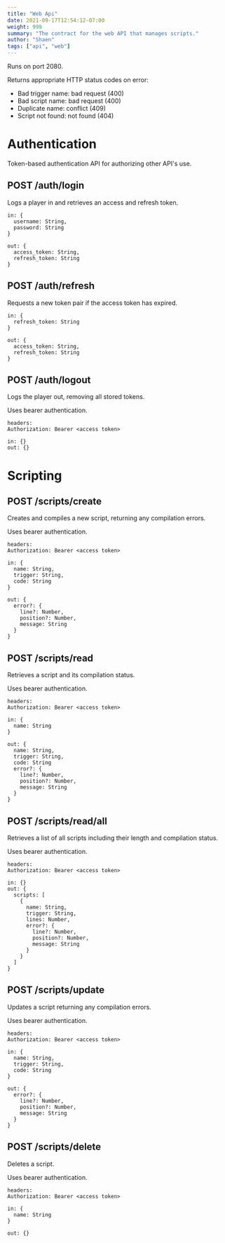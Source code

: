 ```yaml
---
title: "Web Api"
date: 2021-09-17T12:54:12-07:00
weight: 999
summary: "The contract for the web API that manages scripts."
author: "Shaen"
tags: ["api", "web"]
---
```


Runs on port 2080.

Returns appropriate HTTP status codes on error:

- Bad trigger name: bad request (400)
- Bad script name: bad request (400)
- Duplicate name: conflict (409)
- Script not found: not found (404)

# Authentication

Token-based authentication API for authorizing other API's use.

## POST /auth/login

Logs a player in and retrieves an access and refresh token.

```
in: {
  username: String,
  password: String
}

out: {
  access_token: String,
  refresh_token: String
}
```

## POST /auth/refresh

Requests a new token pair if the access token has expired.

```
in: {
  refresh_token: String
}

out: {
  access_token: String,
  refresh_token: String
}
```

## POST /auth/logout

Logs the player out, removing all stored tokens.

Uses bearer authentication.

```
headers:
Authorization: Bearer <access token>

in: {}
out: {}
```

# Scripting

## POST /scripts/create

Creates and compiles a new script, returning any compilation errors.

Uses bearer authentication.

```
headers:
Authorization: Bearer <access token>

in: {
  name: String,
  trigger: String,
  code: String
}

out: {
  error?: {
    line?: Number,
    position?: Number,
    message: String
  }
}
```

## POST /scripts/read

Retrieves a script and its compilation status.

Uses bearer authentication.

```
headers:
Authorization: Bearer <access token>

in: {
  name: String
}

out: {
  name: String,
  trigger: String,
  code: String
  error?: {
    line?: Number,
    position?: Number,
    message: String
  }
}
```

## POST /scripts/read/all

Retrieves a list of all scripts including their length and compilation status.

Uses bearer authentication.

```
headers:
Authorization: Bearer <access token>

in: {}
out: {
  scripts: [
    {
      name: String,
      trigger: String,
      lines: Number,
      error?: {
        line?: Number,
        position?: Number,
        message: String
      }
    }
  ]
}
```

## POST /scripts/update

Updates a script returning any compilation errors.

Uses bearer authentication.

```
headers:
Authorization: Bearer <access token>

in: {
  name: String,
  trigger: String,
  code: String
}

out: {
  error?: {
    line?: Number,
    position?: Number,
    message: String
  }
}
```

## POST /scripts/delete

Deletes a script.

Uses bearer authentication.

```
headers:
Authorization: Bearer <access token>

in: {
  name: String
}

out: {}
```
